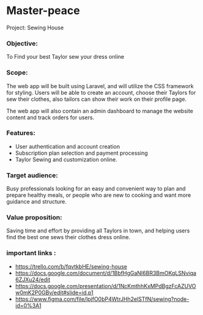 # Master-peace
Project: Sewing House

### Objective:
 To Find your best Taylor sew your dress online  

### Scope: 
The web app will be built using Laravel, and will utilize the CSS framework for styling. Users will be able to create an account, choose their Taylors for sew their clothes, also tailors can show their work on their profile page. 

The web app will also contain an admin dashboard to manage the website content and track orders for users.

### Features:
*  User authentication and account creation
* Subscription plan selection and payment processing
* Taylor Sewing and customization online.


### Target audience:
 Busy professionals looking for an easy and convenient way to plan and prepare healthy meals, or people who are new to cooking and want more guidance and structure.

### Value proposition:
 Saving time and effort by providing all Taylors in town, and helping users find the best one sews their clothes dress online.

### important links :
 * https://trello.com/b/fqvtkbHE/sewing-house
 * https://docs.google.com/document/d/1BbfHgGaNI6BR3BmOKqLSNviqa6ZJXu24/edit
 * https://docs.google.com/presentation/d/1NcKmthhKxMPdBgzFcAZUVOw0mK2P0GBv/edit#slide=id.p1
 * https://www.figma.com/file/lpjfO0bP4WtrJHh2elSTfN/sewing?node-id=0%3A1
 


